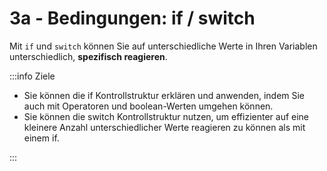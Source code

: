 # 3a - Bedingungen: if / switch

Mit `if` und `switch` können Sie auf unterschiedliche Werte in Ihren Variablen unterschiedlich, **spezifisch reagieren**.

:::info Ziele

- Sie können die if Kontrollstruktur erklären und anwenden, indem Sie auch mit Operatoren und boolean-Werten umgehen können.
- Sie können die switch Kontrollstruktur nutzen, um effizienter auf eine kleinere Anzahl unterschiedlicher Werte reagieren zu können als mit einem if.

:::

<DocCardList />
